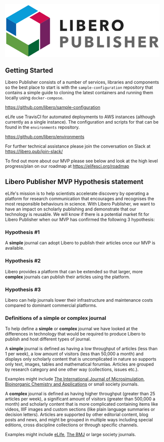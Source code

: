 <div align="center">
    <img src="libero-logo-publisher.svg" alt="Libero Publisher">
</div>

## Getting Started

Libero Publisher consists of a number of services, libraries and components so the best place to start is with the `sample-configuration` repository that contains a simple guide to cloning the latest containers and running them locally using `docker-compose`.

https://github.com/libero/sample-configuration

eLife use TravisCI for automated deployments to AWS instances (although currently as a single instance). The configuration and scripts for that can be found in the `environments` repository.

https://github.com/libero/environments

For further technical assistance please join the conversation on Slack at https://libero.pub/join-slack/

To find out more about our MVP please see below and look at the high level progress/plan on our roadmap at https://elifesci.org/roadmap

## Libero Publisher MVP Hypothesis statement

eLife's mission is to help scientists accelerate discovery by operating a platform for research communication that encourages and recognises the most responsible behaviours in science.
With Libero Publisher, we want to have an impact on scholarly publishing and demonstrate that our technology is reusable. We will know if there is a potential market fit for Libero Publisher when our MVP has confirmed the following 3 hypothesis:

### Hypothesis #1
A __simple__ journal can adopt Libero to publish their articles once our MVP is available.

### Hypothesis #2
Libero provides a platform that can be extended so that larger, more __complex__ journals can publish their articles using the platform.

### Hypothesis #3
Libero can help journals lower their infrastructure and maintenance costs compared to dominant commercial platforms. 


### Definitions of a simple or complex journal
To help define a __simple__ or __complex__ journal we have looked at the differences in technology that would be required to produce Libero to publish and host different types of journal.

A __simple__ journal is defined as having a low throughput of articles (less than 1 per week), a low amount of visitors (less than 50,000 a month) and displays only scholarly content that is uncomplicated in nature so supports only text, images, tables and mathematical forumlas. Articles are grouped by research category and one other way (collections, issues etc.).

Examples might include [The International Journal of Microsimulation](http://www.microsimulation.org/ijm/), [Bioinorganic Chemistry and Applications](https://www.hindawi.com/journals/bca/) or small society journals.

A __complex__ journal is defined as having higher throughput (greater than 25 articles per week), a significant amount of visitors (greater than 500,000 a month) and scholarly content that is more complicated containing items like videos, IIIF images and custom sections (like plain language summaries or decision letters). Articles are supported by other editorial content, blog posts and news, and might be grouped in multiple ways including special editions, cross discipline collections or through specific channels.

Examples might include [eLife](https://elifesciences.org), [The BMJ](http://www.thebmj.com) or large society journals.
